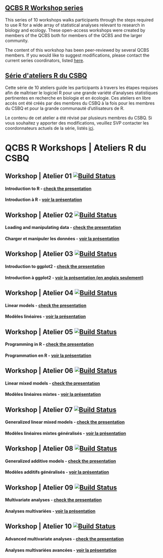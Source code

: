
## [QCBS R Workshop series](https://wiki.qcbs.ca/r)

This series of 10 workshops walks participants through the steps required to use R for a wide array of statistical analyses relevant to research in biology and ecology. These open-access workshops were created by members of the QCBS both for members of the QCBS and the larger community.

The content of this workshop has been peer-reviewed by several QCBS members. If you would like to suggest modifications, please contact the current series coordinators, listed [here](https://wiki.qcbs.ca/r).

## [Série d'ateliers R du CSBQ](https://wiki.qcbs.ca/r)

Cette série de 10 ateliers guide les participants à travers les étapes requises afin de maîtriser le logiciel R pour une grande variété d’analyses statistiques pertinentes en recherche en biologie et en écologie. Ces ateliers en libre accès ont été créés par des membres du CSBQ à la fois pour les membres du CSBQ et pour la grande communauté d’utilisateurs de R.

Le contenu de cet atelier a été révisé par plusieurs membres du CSBQ. Si vous souhaitez y apporter des modifications, veuillez SVP contacter les coordonnateurs actuels de la série, listés [ici](https://wiki.qcbs.ca/r).

# QCBS R Workshops | Ateliers R du CSBQ

## Workshop | Atelier 01 [<i class="fa fa-github" aria-hidden="true"></i>](https://github.com/QCBSRworkshops/workshop01) [![Build Status](https://travis-ci.org/QCBSRworkshops/workshop01.svg?branch=dev)](https://travis-ci.org/QCBSRworkshops/workshop01)

#### Introduction to R - [check the presentation <i class="fa fa-external-link" aria-hidden="true"></i>](https://qcbsrworkshops.github.io/workshop01/workshop01-en/workshop01-en.html)

#### Introduction à R - [voir la présentation <i class="fa fa-external-link" aria-hidden="true"></i>](https://qcbsrworkshops.github.io/workshop01/workshop01-fr/workshop01-fr.html)

## Workshop | Atelier 02 [<i class="fa fa-github" aria-hidden="true"></i>](https://github.com/QCBSRworkshops/workshop02) [![Build Status](https://travis-ci.org/QCBSRworkshops/workshop02.svg?branch=dev)](https://travis-ci.org/QCBSRworkshops/workshop02)

#### Loading and manipulating data - [check the presentation <i class="fa fa-external-link" aria-hidden="true"></i>](https://qcbsrworkshops.github.io/workshop02/workshop02-en/workshop02-en.html)

#### Charger et manipuler les données  - [voir la présentation <i class="fa fa-external-link" aria-hidden="true"></i>](https://qcbsrworkshops.github.io/workshop02/workshop02-fr/workshop02-fr.html)

## Workshop | Atelier 03 [<i class="fa fa-github" aria-hidden="true"></i>](https://github.com/QCBSRworkshops/workshop03) [![Build Status](https://travis-ci.org/QCBSRworkshops/workshop03.svg?branch=dev)](https://travis-ci.org/QCBSRworkshops/workshop03)

#### Introduction to ggplot2 - [check the presentation <i class="fa fa-external-link" aria-hidden="true"></i>](https://qcbsrworkshops.github.io/workshop03/workshop03-en/workshop03-en.html)

#### Introduction à ggplot2  - [voir la présentation (en anglais seulement) <i class="fa fa-external-link" aria-hidden="true"></i>](https://qcbsrworkshops.github.io/workshop03/workshop03-en/workshop03-en.html)

## Workshop | Atelier 04 [<i class="fa fa-github" aria-hidden="true"></i>](https://github.com/QCBSRworkshops/workshop04) [![Build Status](https://travis-ci.org/QCBSRworkshops/workshop04.svg?branch=dev)](https://travis-ci.org/QCBSRworkshops/workshop04)

#### Linear models - [check the presentation <i class="fa fa-external-link" aria-hidden="true"></i>](https://qcbsrworkshops.github.io/workshop04/workshop04-en/workshop04-en.html)

#### Modèles linéaires  - [voir la présentation <i class="fa fa-external-link" aria-hidden="true"></i>](https://qcbsrworkshops.github.io/workshop04/workshop04-fr/workshop04-fr.html)


## Workshop | Atelier 05 [<i class="fa fa-github" aria-hidden="true"></i>](https://github.com/QCBSRworkshops/workshop05) [![Build Status](https://travis-ci.org/QCBSRworkshops/workshop05.svg?branch=dev)](https://travis-ci.org/QCBSRworkshops/workshop05)

#### Programming in R - [check the presentation <i class="fa fa-external-link" aria-hidden="true"></i>](https://qcbsrworkshops.github.io/workshop05/workshop05-en/workshop05-en.html)

#### Programmation en R  - [voir la présentation <i class="fa fa-external-link" aria-hidden="true"></i>](https://qcbsrworkshops.github.io/workshop05/workshop05-fr/workshop05-fr.html)


## Workshop | Atelier 06 [<i class="fa fa-github" aria-hidden="true"></i>](https://github.com/QCBSRworkshops/workshop06) [![Build Status](https://travis-ci.org/QCBSRworkshops/workshop06.svg?branch=dev)](https://travis-ci.org/QCBSRworkshops/workshop06)

#### Linear mixed models - [check the presentation <i class="fa fa-external-link" aria-hidden="true"></i>](https://qcbsrworkshops.github.io/workshop06/workshop06-en/workshop06-en.html)

#### Modèles linéaires mixtes  - [voir la présentation <i class="fa fa-external-link" aria-hidden="true"></i>](https://qcbsrworkshops.github.io/workshop06/workshop06-fr/workshop06-fr.html)


## Workshop | Atelier 07 [<i class="fa fa-github" aria-hidden="true"></i>](https://github.com/QCBSRworkshops/workshop07) [![Build Status](https://travis-ci.org/QCBSRworkshops/workshop07.svg?branch=dev)](https://travis-ci.org/QCBSRworkshops/workshop07)

#### Generalized linear mixed models - [check the presentation <i class="fa fa-external-link" aria-hidden="true"></i>](https://qcbsrworkshops.github.io/workshop07/workshop07-en/workshop07-en.html)

#### Modèles linéaires mixtes généralisés  - [voir la présentation <i class="fa fa-external-link" aria-hidden="true"></i>](https://qcbsrworkshops.github.io/workshop07/workshop07-fr/workshop07-fr.html)


## Workshop | Atelier 08 [<i class="fa fa-github" aria-hidden="true"></i>](https://github.com/QCBSRworkshops/workshop08) [![Build Status](https://travis-ci.org/QCBSRworkshops/workshop08.svg?branch=dev)](https://travis-ci.org/QCBSRworkshops/workshop08)

#### Generalized additive models - [check the presentation <i class="fa fa-external-link" aria-hidden="true"></i>](https://qcbsrworkshops.github.io/workshop08/workshop08-en/workshop08-en.html)

#### Modèles additifs généralisés  - [voir la présentation <i class="fa fa-external-link" aria-hidden="true"></i>](https://qcbsrworkshops.github.io/workshop08/workshop08-fr/workshop08-fr.html)

## Workshop | Atelier 09 [<i class="fa fa-github" aria-hidden="true"></i>](https://github.com/QCBSRworkshops/workshop09) [![Build Status](https://travis-ci.org/QCBSRworkshops/workshop09.svg?branch=dev)](https://travis-ci.org/QCBSRworkshops/workshop09)

#### Multivariate analyses - [check the presentation <i class="fa fa-external-link" aria-hidden="true"></i>](https://qcbsrworkshops.github.io/workshop09/workshop09-en/workshop09-en.html)

#### Analyses multivariées  - [voir la présentation <i class="fa fa-external-link" aria-hidden="true"></i>](https://qcbsrworkshops.github.io/workshop09/workshop09-fr/workshop09-fr.html)

## Workshop | Atelier 10 [<i class="fa fa-github" aria-hidden="true"></i>](https://github.com/QCBSRworkshops/workshop10) [![Build Status](https://travis-ci.org/QCBSRworkshops/workshop10.svg?branch=dev)](https://travis-ci.org/QCBSRworkshops/workshop10)

#### Advanced multivariate analyses - [check the presentation <i class="fa fa-external-link" aria-hidden="true"></i>](https://qcbsrworkshops.github.io/workshop10/workshop10-en/workshop10-en.html)

#### Analyses multivariées avancées  - [voir la présentation <i class="fa fa-external-link" aria-hidden="true"></i>](https://qcbsrworkshops.github.io/workshop10/workshop10-fr/workshop10-fr.html)
